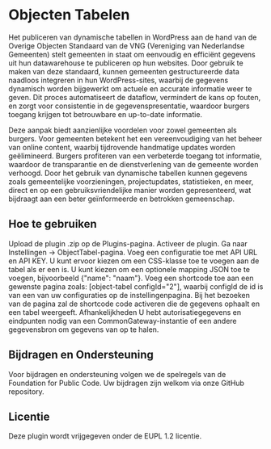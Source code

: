 # Objecten Tabelen
Het publiceren van dynamische tabellen in WordPress aan de hand van de Overige Objecten Standaard van de VNG (Vereniging van Nederlandse Gemeenten) stelt gemeenten in staat om eenvoudig en efficiënt gegevens uit hun datawarehouse te publiceren op hun websites. Door gebruik te maken van deze standaard, kunnen gemeenten gestructureerde data naadloos integreren in hun WordPress-sites, waarbij de gegevens dynamisch worden bijgewerkt om actuele en accurate informatie weer te geven. Dit proces automatiseert de dataflow, vermindert de kans op fouten, en zorgt voor consistentie in de gegevenspresentatie, waardoor burgers toegang krijgen tot betrouwbare en up-to-date informatie.

Deze aanpak biedt aanzienlijke voordelen voor zowel gemeenten als burgers. Voor gemeenten betekent het een vereenvoudiging van het beheer van online content, waarbij tijdrovende handmatige updates worden geëlimineerd. Burgers profiteren van een verbeterde toegang tot informatie, waardoor de transparantie en de dienstverlening van de gemeente worden verhoogd. Door het gebruik van dynamische tabellen kunnen gegevens zoals gemeentelijke voorzieningen, projectupdates, statistieken, en meer, direct en op een gebruiksvriendelijke manier worden gepresenteerd, wat bijdraagt aan een beter geïnformeerde en betrokken gemeenschap.

## Hoe te gebruiken
Upload de plugin .zip op de Plugins-pagina.
Activeer de plugin.
Ga naar Instellingen -> ObjectTabel-pagina.
Voeg een configuratie toe met API URL en API KEY.
U kunt ervoor kiezen om een CSS-klasse toe te voegen aan de tabel als er een is.
U kunt kiezen om een optionele mapping JSON toe te voegen, bijvoorbeeld {"name": "naam"}.
Voeg een shortcode toe aan een gewenste pagina zoals: [object-tabel configId="2"], waarbij configId de id is van een van uw configuraties op de instellingenpagina.
Bij het bezoeken van de pagina zal de shortcode code activeren die de gegevens ophaalt en een tabel weergeeft.
Afhankelijkheden
U hebt autorisatiegegevens en eindpunten nodig van een CommonGateway-instantie of een andere gegevensbron om gegevens van op te halen.

## Bijdragen en Ondersteuning
Voor bijdragen en ondersteuning volgen we de spelregels van de Foundation for Public Code. Uw bijdragen zijn welkom via onze GitHub repository.

## Licentie
Deze plugin wordt vrijgegeven onder de EUPL 1.2 licentie.